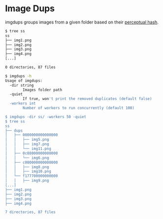 # Image Dups

imgdups groups images from a given folder based on their [perceptual hash](https://en.wikipedia.org/wiki/Perceptual_hashing). 

```bash
$ tree ss
ss
├── img1.png
├── img2.png
├── img3.png
├── img4.png
[...]

0 directories, 87 files

$ imgdups -h
Usage of imgdups:
  -dir string
        Images folder path
  -quiet
        If true, won't print the removed duplicates (default false)
  -workers int
        Number of workers to run concurrently (default 100)

$ imgdups -dir ss/ -workers 50 -quiet
$ tree ss
ss
├── dups
│   ├── 0000000000000000
│   │   ├── img5.png
│   │   ├── img7.png
│   │   └── img11.png
│   ├── 0c08000000000000
│   │   └── img6.png
│   ├── c000000000000000
│   │   ├── img8.png
│   │   ├── img10.png
│   └── f177700000000000
│   │   ├── img9.png
[...]
├── img1.png
├── img2.png
├── img3.png
├── img4.png

7 directories, 87 files
```

